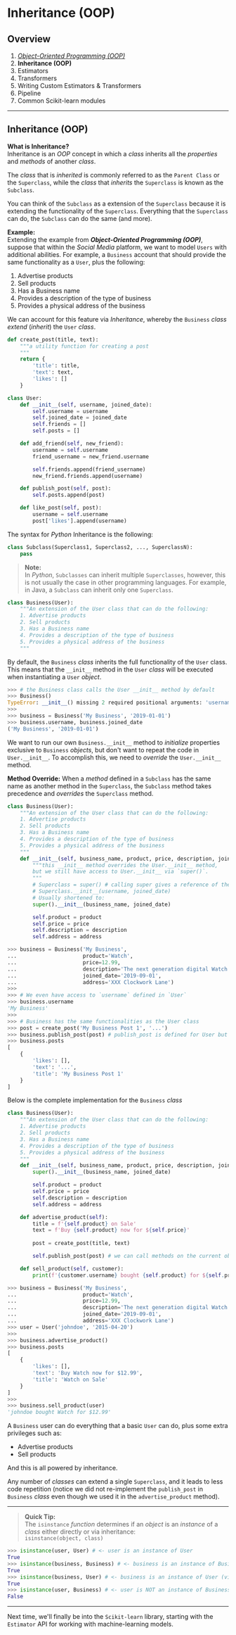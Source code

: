 # Inheritance (OOP)

## Overview
1. [_Object-Oriented Programming (OOP)_](./object-oriented-programming.md)
2. **Inheritance (OOP)**
3. Estimators
4. Transformers
5. Writing Custom Estimators & Transformers
6. Pipeline
7. Common Scikit-learn modules

---

## Inheritance (OOP)

**What is Inheritance?**  
Inheritance is an _OOP_ concept in which a _class_ inherits all the _properties_ and _methods_ of another _class_.

The _class_ that is _inherited_ is commonly referred to as the `Parent Class` or the `Superclass`, while the _class_ that _inherits_ the `Superclass` is known as the `Subclass`.

You can think of the `Subclass` as a extension of the `Superclass` because it is extending the functionality of the `Superclass`. Everything that the `Superclass` can do, the `Subclass` can do the same (and more).

**Example:**  
Extending the example from **_Object-Oriented Programming (OOP)_**, suppose that within the _Social Media_ platform, we want to model `Users` with additional abilities. For example, a `Business` account that should provide the same functionality as a `User`, plus the following:
1. Advertise products
2. Sell products
3. Has a Business name
4. Provides a description of the type of business
5. Provides a physical address of the business

We can account for this feature via _Inheritance_, whereby the `Business` _class_ _extend_ (_inherit_) the `User` _class_.

```python
def create_post(title, text):
    """a utility function for creating a post
    """
    return {
        'title': title,
        'text': text,
        'likes': []
    }
```
```python
class User:
    def __init__(self, username, joined_date):
        self.username = username
        self.joined_date = joined_date
        self.friends = []
        self.posts = []

    def add_friend(self, new_friend):
        username = self.username
        friend_username = new_friend.username

        self.friends.append(friend_username)
        new_friend.friends.append(username)

    def publish_post(self, post):
        self.posts.append(post)

    def like_post(self, post):
        username = self.username
        post['likes'].append(username)
```

The syntax for _Python_ Inheritance is the following:
```python
class Subclass(Superclass1, Superclass2, ..., SuperclassN):
    pass
```

> **Note:**  
In _Python_, `Subclasses` can inherit multiple `Superclasses`, however, this is not usually the case in other programming languages. 
For example, in Java, a `Subclass` can inherit only one `Superclass`.

```python
class Business(User):
    """An extension of the User class that can do the following:
    1. Advertise products
    2. Sell products
    3. Has a Business name
    4. Provides a description of the type of business
    5. Provides a physical address of the business
    """
```

By default, the `Business` _class_ inherits the full functionality of the `User` class. This means that the `__init__` method in the `User` _class_ will be executed when instantiating a `User` _object_.

```python
>>> # the Business class calls the User __init__ method by default
>>> Business()
TypeError: __init__() missing 2 required positional arguments: 'username' and 'joined_date'
>>>
>>> business = Business('My Business', '2019-01-01')
>>> business.username, business.joined_date
('My Business', '2019-01-01')
```

We want to run our own `Business.__init__` method to _initialize_ properties exclusive to `Business` _objects_, but don't want to repeat the code in `User.__init__`.
To accomplish this, we need to _override_ the `User.__init__` method.

**Method Override:**
When a _method_ defined in a `Subclass` has the same name as another method in the `Superclass`, 
the `Subclass` method takes precedence and _overrides_ the `Superclass` method.

```python
class Business(User):
    """An extension of the User class that can do the following:
    1. Advertise products
    2. Sell products
    3. Has a Business name
    4. Provides a description of the type of business
    5. Provides a physical address of the business
    """
    def __init__(self, business_name, product, price, description, joined_date, address):
        """this __init__ method overrides the User.__init__ method,
        but we still have access to User.__init__ via `super()`.
        """
        # Superclass = super() # calling super gives a reference of the Superclass
        # Superclass.__init__(username, joined_date)
        # Usually shortened to:
        super().__init__(business_name, joined_date)

        self.product = product
        self.price = price
        self.description = description
        self.address = address
```
```python
>>> business = Business('My Business', 
...                     product='Watch',
...                     price=12.99,
...                     description='The next generation digital Watch shop', 
...                     joined_date='2019-09-01', 
...                     address='XXX Clockwork Lane')
>>>
>>> # We even have access to `username` defined in `User`
>>> business.username
'My Business'
>>>
>>> # Business has the same functionalities as the User class
>>> post = create_post('My Business Post 1', '...')
>>> business.publish_post(post) # publish_post is defined for User but works with Business objects
>>> business.posts
[
    {
        'likes': [],
        'text': '...',
        'title': 'My Business Post 1'
    }
]
```

Below is the complete implementation for the `Business` _class_
```python
class Business(User):
    """An extension of the User class that can do the following:
    1. Advertise products
    2. Sell products
    3. Has a Business name
    4. Provides a description of the type of business
    5. Provides a physical address of the business
    """
    def __init__(self, business_name, product, price, description, joined_date, address):
        super().__init__(business_name, joined_date)

        self.product = product
        self.price = price
        self.description = description
        self.address = address

    def advertise_product(self):
        title = f'{self.product} on Sale'
        text = f'Buy {self.product} now for ${self.price}'
        
        post = create_post(title, text)

        self.publish_post(post) # we can call methods on the current object, even if it was defined in the Superclass

    def sell_product(self, customer):
        print(f'{customer.username} bought {self.product} for ${self.price}')
```

```python
>>> business = Business('My Business', 
...                     product='Watch',
...                     price=12.99,
...                     description='The next generation digital Watch shop', 
...                     joined_date='2019-09-01', 
...                     address='XXX Clockwork Lane')
>>> user = User('johndoe', '2015-04-20')
>>>
>>> business.advertise_product()
>>> business.posts
[
    {
        'likes': [],
        'text': 'Buy Watch now for $12.99',
        'title': 'Watch on Sale'
    }
]
>>>
>>> business.sell_product(user)
'johndoe bought Watch for $12.99'
```

A `Business` user can do everything that a basic `User` can do, plus some extra privileges such as:
- Advertise products
- Sell products

And this is all powered by inheritance.

Any number of _classes_ can extend a single `Superclass`, and it leads to less code repetition (notice we did not re-implement the `publish_post` in `Business` _class_ even though we used it in the `advertise_product` method).

---
> **Quick Tip:**  
The `isinstance` _function_ determines if an _object_ is an _instance_ of a _class_ either directly or via inheritance:  
`isinstance(object, class)`
```python
>>> isinstance(user, User) # <- user is an instance of User
True
>>> isinstance(business, Business) # <- business is an instance of Business
True
>>> isinstance(business, User) # <- business is an instance of User (via Inheritance)
True
>>> isinstance(user, Business) # <- user is NOT an instance of Business
False
```

--- 
Next time, we'll finally be into the `Scikit-learn` library, starting with the `Estimator` API for working with machine-learning models.
